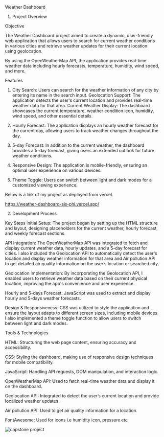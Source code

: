 Weather Dashboard
1. Project Overview

Objective

The Weather Dashboard project aimed to create a dynamic, user-friendly web application that allows users to search for current weather conditions in various cities and retrieve weather updates for their current location using geolocation.

 By using the OpenWeatherMap API, the application provides real-time weather data including hourly forecasts, temperature, humidity, wind speed, and more.

Features

1. City Search: Users can search for the weather information of any city by entering its name in the search input.
Geolocation Support: The application detects the user's current location and provides real-time weather data for that area.
Current Weather Display: The dashboard showcases the current temperature, weather condition icon, humidity, wind speed, and other essential details.

2. Hourly Forecast: The application displays an hourly weather forecast for the current day, allowing users to track weather changes throughout the day.

3. 5-day  Forecast: In addition to the current weather, the dashboard provides a 5-day forecast, giving users an extended outlook for future weather conditions.

4. Responsive Design: The application is mobile-friendly, ensuring an optimal user experience on various devices.

5. Theme Toggle: Users can switch between light and dark modes for a customized viewing experience.

Below is a link of my project as deployed from vercel.

https://weather-dashboard-six-phi.vercel.app/

2. Development Process

Key Steps
Initial Setup: The project began by setting up the HTML structure and layout, designing placeholders for the current weather, hourly forecast, and weekly forecast sections.

API Integration: The OpenWeatherMap API was integrated to fetch and display current weather data, hourly updates, and a 5-day forecast for cities. I also included the Geolocation API to automatically detect the user's location and display weather information for that area and Air pollution API to get detailed air quality information on the user’s location or searched city.

Geolocation Implementation: By incorporating the Geolocation API, I enabled users to retrieve weather data based on their current physical location, improving the app's convenience and user experience.

Hourly and 5-days  Forecast: JavaScript was used to extract and display hourly and 5-days weather forecasts.

Design & Responsiveness: CSS was utilized to style the application and ensure the layout adapts to different screen sizes, including mobile devices. I also implemented a theme toggle function to allow users to switch between light and dark modes.


Tools & Technologies

HTML: Structuring the web page content, 
ensuring  accuracy and accessibility.

CSS: Styling the dashboard, making use of responsive design techniques for mobile compatibility.

JavaScript: Handling API requests, DOM manipulation, and interaction logic.

OpenWeatherMap API: Used to fetch real-time weather data and display it on the dashboard.

Geolocation API: Integrated to detect the user’s current location and provide localized weather updates.

Air pollution API:  Used to get air quality information for a location.

FontAwesome: Used for icons  i.e humidity icon, pressure etc

![capstone project](https://github.com/user-attachments/assets/802a2e3e-eb3d-4e8d-9bf0-61085aff04c0)
